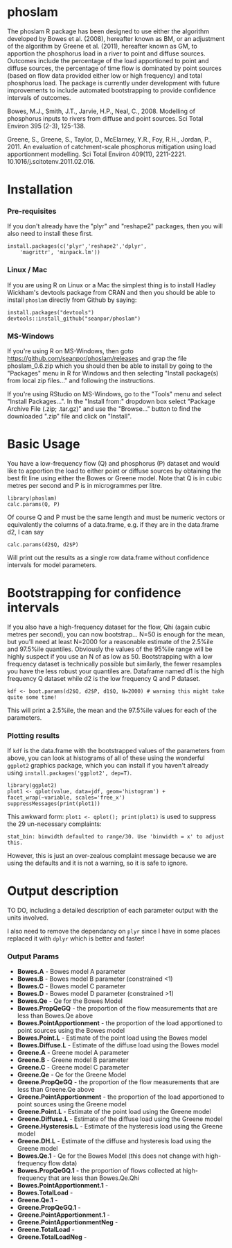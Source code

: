 phoslam
=======

The phoslam R package has been designed to use either the algorithm developed by Bowes et al. (2008), hereafter known as BM, or an adjustment of the algorithm by Greene et al. (2011), hereafter known as GM, to apportion the phosphorus load in a river to point and diffuse sources. Outcomes include the percentage of the load apportioned to point and diffuse sources, the percentage of time flow is dominated by point sources (based on flow data provided either low or high frequency) and total phosphorus load. The package is currently under development with future improvements to include automated bootstrapping to provide confidence intervals of outcomes.

Bowes, M.J., Smith, J.T., Jarvie, H.P., Neal, C., 2008. Modelling of phosphorus inputs to rivers from
diffuse and point sources. Sci Total Environ 395 (2-3), 125-138.

Greene, S., Greene, S., Taylor, D., McElarney, Y.R., Foy, R.H., Jordan, P., 2011. An evaluation of catchment-scale phosphorus mitigation using load apportionment modelling. Sci Total Environ 409(11), 2211-2221. 10.1016/j.scitotenv.2011.02.016. 

# Installation


### Pre-requisites
If you don't already have the "plyr" and "reshape2" packages, then you will also need to install these first.
```
install.packages(c('plyr','reshape2','dplyr',
    'magrittr', 'minpack.lm'))
```
### Linux / Mac
If you are using R on Linux or a Mac the simplest thing is to install Hadley Wickham's devtools package from CRAN and then you should be able to install `phoslam` directly from Github by saying:
```
install.packages("devtools")
devtools::install_github("seanpor/phoslam")
```

### MS-Windows
If you're using R on MS-Windows, then goto https://github.com/seanpor/phoslam/releases and grap the file phoslam_0.6.zip which you should then be able to install by going to the "Packages" menu in R for Windows and then selecting "Install package(s) from local zip files..." and following the instructions.

If you're using RStudio on MS-Windows, go to the "Tools" menu and select "Install Packages...". In the "Install from:" dropdown box select "Package Archive File (.zip; .tar.gz)" and use the "Browse..." button to find the downloaded ".zip" file and click on "Install".

# Basic Usage

You have a low-frequency flow (Q) and phosphorus (P) dataset and would like to apportion the load to either point or diffuse sources by obtaining the best fit line using either the Bowes or Greene model.  Note that Q is in cubic metres per second and P is in microgrammes per litre.
```
library(phoslam)
calc.params(Q, P)
```
Of course Q and P must be the same length and must be numeric vectors or equivalently the columns of a data.frame, e.g. if they are in the data.frame d2, I can say

```
calc.params(d2$Q, d2$P)
```
Will print out the results as a single row data.frame without confidence intervals for model parameters.

# Bootstrapping for confidence intervals
If you also have a high-frequency dataset for the flow, Qhi (again cubic metres per second), you can now bootstrap... N=50 is enough for the mean, but you'll need at least N=2000 for a reasonable estimate of the 2.5%ile and 97.5%ile quantiles.  Obviously the values of the 95%ile range will be highly suspect if you use an N of as low as 50.  Bootstrapping with a low frequency dataset is technically possible but similarly, the fewer resamples you have the less robust your quantiles are. Dataframe named d1 is the high frequency Q dataset while d2 is the low frequency Q and P dataset.
```
kdf <- boot.params(d2$Q, d2$P, d1$Q, N=2000) # warning this might take quite some time!
```
This will print a 2.5%ile, the mean and the 97.5%ile values for each of the parameters.

### Plotting results
If `kdf` is the data.frame with the bootstrapped values of the parameters from above, you can look at histograms of all of these using the wonderful `ggplot2` graphics package, which you can install if you haven't already using `install.packages('ggplot2', dep=T)`.
```
library(ggplot2)
plot1 <- qplot(value, data=jdf, geom='histogram') + facet_wrap(~variable, scales='free_x')
suppressMessages(print(plot1))
```

This awkward form: `plot1 <- qplot(); print(plot1)` is used to suppress the 29 un-necessary complaints:
```
stat_bin: binwidth defaulted to range/30. Use 'binwidth = x' to adjust this.
```
However, this is just an over-zealous complaint message because we are using the defaults and it is not a warning, so it is safe to ignore.

# Output description

TO DO, including a detailed description of each parameter output with the units involved.

I also need to remove the dependancy on `plyr` since I have in some places replaced it with `dplyr` which is better and faster!

### Output Params
  - **Bowes.A** - Bowes model A parameter
  - **Bowes.B** - Bowes model B parameter (constrained <1)
  - **Bowes.C** - Bowes model C parameter
  - **Bowes.D** - Bowes model D parameter (constrained >1)
  - **Bowes.Qe** - Qe for the Bowes Model
  - **Bowes.PropQeGQ** - the proportion of the flow measurements that are less than Bowes.Qe above
  - **Bowes.PointApportionment** - the proportion of the load apportioned to point sources using the Bowes model
  - **Bowes.Point.L** -  Estimate of the point load using the Bowes model
  - **Bowes.Diffuse.L** - Estimate of the diffuse load using the Bowes model
  - **Greene.A** - Greene model A parameter
  - **Greene.B** - Greene model B parameter
  - **Greene.C** - Greene model C parameter
  - **Greene.Qe** - Qe for the Greene Model
  - **Greene.PropQeGQ** - the proportion of the flow measurements that are less than Greene.Qe above
  - **Greene.PointApportionment** - the proportion of the load apportioned to point sources using the Greene model
  - **Greene.Point.L** - Estimate of the point load using the Greene model
  - **Greene.Diffuse.L** - Estimate of the diffuse load using the Greene model
  - **Greene.Hysteresis.L** - Estimate of the hysteresis load using the Greene model
  - **Greene.DH.L** - Estimate of the diffuse and hysteresis load using the Greene model
  - **Bowes.Qe.1** - Qe for the Bowes Model (this does not change with high-frequency flow data)
  - **Bowes.PropQeGQ.1** - the proportion of flows collected at high-frequency that are less than Bowes.Qe.Qhi
  - **Bowes.PointApportionment.1** - 
  - **Bowes.TotalLoad** -
  - **Greene.Qe.1** -
  - **Greene.PropQeGQ.1** -
  - **Greene.PointApportionment.1** -
  - **Greene.PointApportionmentNeg** -
  - **Greene.TotalLoad** -
  - **Greene.TotalLoadNeg** -
